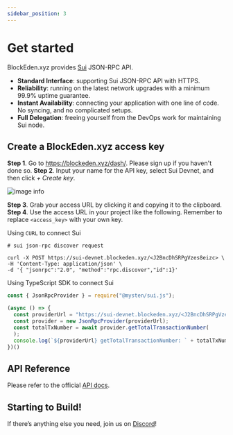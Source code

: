```yaml
---
sidebar_position: 3
---
```


# Get started

BlockEden.xyz provides [Sui](https://sui.io/) JSON-RPC API.

* **Standard Interface**: supporting Sui JSON-RPC API with HTTPS.
* **Reliability**: running on the latest network upgrades with a minimum 99.9%
  uptime guarantee.
* **Instant Availability**: connecting your application with one line of code. No
  syncing, and no complicated setups.
* **Full Delegation**: freeing yourself from the DevOps work for maintaining Sui node.


## Create a BlockEden.xyz access key

**Step 1**. Go to https://blockeden.xyz/dash/. Please sign up if you haven't done so.
**Step 2**. Input your name for the API key, select Sui Devnet, and then click *+ Create key*.

![image info](./img/create_sui_access_key.png)

**Step 3**. Grab your access URL by clicking it and copying it to the clipboard.
**Step 4**. Use the access URL in your project like the following. Remember to replace `<access_key>` with your own key.

Using `CURL` to connect Sui

```
# sui json-rpc discover request

curl -X POST https://sui-devnet.blockeden.xyz/<J2BncDhSRPgVzes8eizc> \
-H 'Content-Type: application/json' \
-d '{ "jsonrpc":"2.0", "method":"rpc.discover","id":1}'
```

Using TypeScript SDK to connect Sui

```typescript
const { JsonRpcProvider } = require("@mysten/sui.js");

(async () => {
  const providerUrl = "https://sui-devnet.blockeden.xyz/<J2BncDhSRPgVzes8eizc>"
  const provider = new JsonRpcProvider(providerUrl);
  const totalTxNumber = await provider.getTotalTransactionNumber(
  );
  console.log(`${providerUrl} getTotalTransactionNumber: ` + totalTxNumber);
})()
```

## API Reference

Please refer to the official
[API docs](https://docs.sui.io/sui-jsonrpc).

## Starting to Build!

If there’s anything else you need, join us on
[Discord](https://discord.gg/GqzTYQ4YNa)!

